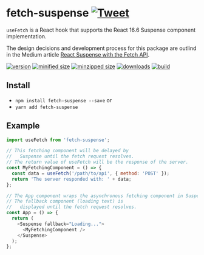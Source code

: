 # fetch-suspense [![Tweet](https://img.shields.io/twitter/url/http/shields.io.svg?style=social)](https://twitter.com/intent/tweet?text=You%20can%20now%20use%20React%20Suspense%20with%20the%20Fetch%20API!&url=https://github.com/CharlesStover/fetch-suspense&via=CharlesStover&hashtags=react,reactjs,javascript,typescript,webdev,webdevelopment)

`useFetch` is a React hook that supports the React 16.6 Suspense component implementation.

The design decisions and development process for this package are outlind in the Medium article [React Suspense with the Fetch API](https://medium.com/@Charles_Stover/react-suspense-with-the-fetch-api-a1b7369b0469).

[![version](https://img.shields.io/npm/v/fetch-suspense.svg)](https://www.npmjs.com/package/fetch-suspense/)
[![minified size](https://img.shields.io/bundlephobia/min/fetch-suspense.svg)](https://www.npmjs.com/package/fetch-suspense)
[![minzipped size](https://img.shields.io/bundlephobia/minzip/fetch-suspense.svg)](https://www.npmjs.com/package/fetch-suspense)
[![downloads](https://img.shields.io/npm/dt/fetch-suspense.svg)](https://www.npmjs.com/package/fetch-suspense)
[![build](https://api.travis-ci.com/CharlesStover/fetch-suspense.svg)](https://travis-ci.com/CharlesStover/fetch-suspense/)

## Install

* `npm install fetch-suspense --save` or
* `yarn add fetch-suspense`

## Example

```JavaScript
import useFetch from 'fetch-suspense';

// This fetching component will be delayed by
//   Suspense until the fetch request resolves.
// The return value of useFetch will be the response of the server.
const MyFetchingComponent = () => {
  const data = useFetch('/path/to/api', { method: 'POST' });
  return 'The server responded with: ' + data;
};

// The App component wraps the asynchronous fetching component in Suspense.
// The fallback component (loading text) is
//   displayed until the fetch request resolves.
const App = () => {
  return (
    <Suspense fallback="Loading...">
      <MyFetchingComponent />
    </Suspense>
  );
};
```
